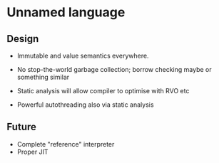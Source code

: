 # Unnamed language

## Design

- Immutable and value semantics everywhere.

- No stop-the-world garbage collection; borrow checking maybe or something similar

- Static analysis will allow compiler to optimise with RVO etc

- Powerful autothreading also via static analysis

## Future

- Complete "reference" interpreter
- Proper JIT